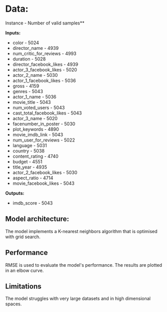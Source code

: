 # Data:

Instance - Number of valid samples**

**Inputs:**

- color                        - 5024
- director_name                - 4939
- num_critic_for_reviews       - 4993
- duration                     - 5028
- director_facebook_likes      - 4939
- actor_3_facebook_likes       - 5020
- actor_2_name                 - 5030
- actor_1_facebook_likes       - 5036
- gross                        - 4159
- genres                       - 5043
- actor_1_name                 - 5036
- movie_title                  - 5043
- num_voted_users              - 5043
- cast_total_facebook_likes    - 5043
- actor_3_name                 - 5020
- facenumber_in_poster         - 5030
- plot_keywords                - 4890
- movie_imdb_link              - 5043
- num_user_for_reviews         - 5022
- language                     - 5031
- country                      - 5038
- content_rating               - 4740
- budget                       - 4551
- title_year                   - 4935
- actor_2_facebook_likes       - 5030
- aspect_ratio                 - 4714
- movie_facebook_likes         - 5043

**Outputs:**

- imdb_score                   - 5043

## Model architecture:

The model implements a K-nearest neighbors algorithm that is optimised with grid search.

## Performance

RMSE is used to evaluate the model's performance. The results are plotted in an elbow curve.

## Limitations

The model struggles with very large datasets and in high dimensional spaces.
